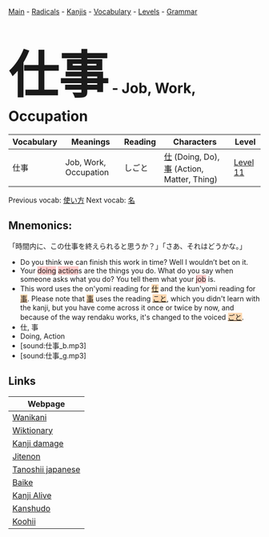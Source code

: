 <style> bigfont {font-size: 100px}</style>
[Main](../README.md) -
[Radicals](../radicals.md) -
[Kanjis](../kanjis.md) -
[Vocabulary](../vocabulary.md) -
[Levels](../levels.md) -
[Grammar](../grammar.md)
# <bigfont> 仕事</bigfont> - Job, Work, Occupation 

| Vocabulary | Meanings | Reading | Characters | Level |
| --- | --- | --- | --- | --- |
| 仕事 | Job, Work, Occupation | しごと |  [仕](../kanjis/仕.md) (Doing, Do), [事](../kanjis/事.md) (Action, Matter, Thing) | [Level 11](../levels/wk_level11.md) |

Previous vocab: [使い方](使い方.md) Next vocab: [名](名.md) 

## Mnemonics:
「時間内に、この仕事を終えられると思うか？」「さあ、それはどうかな。」
* Do you think we can finish this work in time? Well I wouldn’t bet on it.
* Your <span style="background-color:#ffcccb"> doing</span> <span style="background-color:#ffcccb"> action</span>s are the things you do. What do you say when someone asks what you do? You tell them what your <span style="background-color:#ffcccb"> job</span> is.
* This word uses the on'yomi reading for <span style="background-color:#fed8b1"> [仕](https://jisho.org/search/仕)</span> and the kun'yomi reading for <span style="background-color:#fed8b1"> [事](https://jisho.org/search/事)</span>. Please note that <span style="background-color:#fed8b1"> [事](https://jisho.org/search/事)</span> uses the reading <span style="background-color:#fed8b1"> [こと](https://jisho.org/search/こと)</span>, which you didn't learn with the kanji, but you have come across it once or twice by now, and because of the way rendaku works, it's changed to the voiced <span style="background-color:#fed8b1"> [ごと](https://jisho.org/search/ごと)</span>.
* 仕, 事
* Doing, Action
* [sound:仕事_b.mp3]
* [sound:仕事_g.mp3]


## Links 

| Webpage |
| --- |
| [Wanikani          ](https://www.wanikani.com/kanji/仕事) |
| [Wiktionary        ](https://en.wiktionary.org/wiki/仕事) |
| [Kanji damage      ](http://www.kanjidamage.com/kanji/search?utf8=✓&q=仕事) |
| [Jitenon           ](https://jitenon.com/kanji/仕事) |
| [Tanoshii japanese ](https://www.tanoshiijapanese.com/dictionary/kanji.cfm?k=仕事) |
| [Baike             ](https://baike.baidu.com/item/仕事) |
| [Kanji Alive       ](https://app.kanjialive.com/仕事) |
| [Kanshudo          ](https://www.kanshudo.com/searchmn?q=仕事) |
| [Koohii            ](https://kanji.koohii.com/study/kanji/仕事) |
